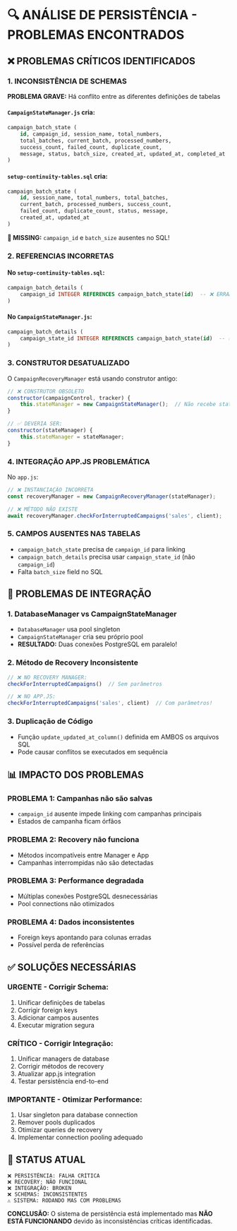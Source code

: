 # 🔍 ANÁLISE DE PERSISTÊNCIA - PROBLEMAS ENCONTRADOS

## ❌ PROBLEMAS CRÍTICOS IDENTIFICADOS

### 1. **INCONSISTÊNCIA DE SCHEMAS** 
**PROBLEMA GRAVE:** Há conflito entre as diferentes definições de tabelas

#### `CampaignStateManager.js` cria:
```sql
campaign_batch_state (
    id, campaign_id, session_name, total_numbers, 
    total_batches, current_batch, processed_numbers,
    success_count, failed_count, duplicate_count,
    message, status, batch_size, created_at, updated_at, completed_at
)
```

#### `setup-continuity-tables.sql` cria:
```sql
campaign_batch_state (
    id, session_name, total_numbers, total_batches,
    current_batch, processed_numbers, success_count,
    failed_count, duplicate_count, status, message,
    created_at, updated_at
)
```

**🚨 MISSING:** `campaign_id` e `batch_size` ausentes no SQL!

### 2. **REFERENCIAS INCORRETAS**
#### No `setup-continuity-tables.sql`:
```sql
campaign_batch_details (
    campaign_id INTEGER REFERENCES campaign_batch_state(id)  -- ❌ ERRADO!
)
```

#### No `CampaignStateManager.js`:
```sql
campaign_batch_details (
    campaign_state_id INTEGER REFERENCES campaign_batch_state(id)  -- ✅ CORRETO!
)
```

### 3. **CONSTRUTOR DESATUALIZADO**
O `CampaignRecoveryManager` está usando construtor antigo:
```javascript
// ❌ CONSTRUTOR OBSOLETO
constructor(campaignControl, tracker) {
    this.stateManager = new CampaignStateManager();  // Não recebe stateManager
}

// ✅ DEVERIA SER:
constructor(stateManager) {
    this.stateManager = stateManager;
}
```

### 4. **INTEGRAÇÃO APP.JS PROBLEMÁTICA**
No `app.js`:
```javascript
// ❌ INSTANCIAÇÃO INCORRETA
const recoveryManager = new CampaignRecoveryManager(stateManager);

// ❌ MÉTODO NÃO EXISTE
await recoveryManager.checkForInterruptedCampaigns('sales', client);
```

### 5. **CAMPOS AUSENTES NAS TABELAS**
- `campaign_batch_state` precisa de `campaign_id` para linking
- `campaign_batch_details` precisa usar `campaign_state_id` (não `campaign_id`)
- Falta `batch_size` field no SQL

## 🔧 PROBLEMAS DE INTEGRAÇÃO

### 1. **DatabaseManager vs CampaignStateManager**
- `DatabaseManager` usa pool singleton
- `CampaignStateManager` cria seu próprio pool
- **RESULTADO:** Duas conexões PostgreSQL em paralelo!

### 2. **Método de Recovery Inconsistente**
```javascript
// ❌ NO RECOVERY MANAGER:
checkForInterruptedCampaigns()  // Sem parâmetros

// ❌ NO APP.JS:  
checkForInterruptedCampaigns('sales', client)  // Com parâmetros!
```

### 3. **Duplicação de Código**
- Função `update_updated_at_column()` definida em AMBOS os arquivos SQL
- Pode causar conflitos se executados em sequência

## 📊 IMPACTO DOS PROBLEMAS

### **PROBLEMA 1: Campanhas não são salvas**
- `campaign_id` ausente impede linking com campanhas principais
- Estados de campanha ficam órfãos

### **PROBLEMA 2: Recovery não funciona**
- Métodos incompatíveis entre Manager e App
- Campanhas interrompidas não são detectadas

### **PROBLEMA 3: Performance degradada**
- Múltiplas conexões PostgreSQL desnecessárias
- Pool connections não otimizados

### **PROBLEMA 4: Dados inconsistentes**
- Foreign keys apontando para colunas erradas
- Possível perda de referências

## ✅ SOLUÇÕES NECESSÁRIAS

### **URGENTE - Corrigir Schema:**
1. Unificar definições de tabelas
2. Corrigir foreign keys
3. Adicionar campos ausentes
4. Executar migration segura

### **CRÍTICO - Corrigir Integração:**
1. Unificar managers de database
2. Corrigir métodos de recovery
3. Atualizar app.js integration
4. Testar persistência end-to-end

### **IMPORTANTE - Otimizar Performance:**
1. Usar singleton para database connection
2. Remover pools duplicados
3. Otimizar queries de recovery
4. Implementar connection pooling adequado

## 🚨 STATUS ATUAL

```
❌ PERSISTÊNCIA: FALHA CRÍTICA
❌ RECOVERY: NÃO FUNCIONAL  
❌ INTEGRAÇÃO: BROKEN
❌ SCHEMAS: INCONSISTENTES
⚠️ SISTEMA: RODANDO MAS COM PROBLEMAS
```

**CONCLUSÃO:** O sistema de persistência está implementado mas **NÃO ESTÁ FUNCIONANDO** devido às inconsistências críticas identificadas.
